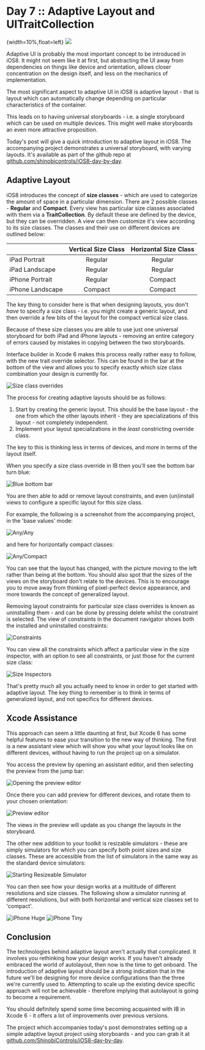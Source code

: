 # Day 7 :: Adaptive Layout and UITraitCollection

{width=10%,float=left}
![](images/07/thumbnail.png)

Adaptive UI is probably the most important concept to be introduced in iOS8. It
might not seem like it at first, but abstracting the UI away from dependencies
on things like device and orientation, allows closer concentration on the design
itself, and less on the mechanics of implementation.

The most significant aspect to adaptive UI in iOS8 is adaptive layout - that is
layout which can automatically change depending on particular characteristics
of the container.

This leads on to having universal storyboards - i.e. a single storyboard which
can be used on multiple devices. This might well make storyboards an even more
attractive proposition.

Today's post will give a quick introduction to adaptive layout in iOS8. The
accompanying project demonstrates a universal storyboard, with varying layouts.
It's available as part of the github repo at
[github.com/shinobicontrols/iOS8-day-by-day](https://github.com/ShinobiControls/iOS8-day-by-day).


## Adaptive Layout

iOS8 introduces the concept of __size classes__ - which are used to categorize
the amount of space in a particular dimension. There are 2 possible classes - 
__Regular__ and __Compact__. Every view has particular size classes associated
with them via a __TraitCollection__. By default these are defined by the device,
but they can be overridden. A view can then customize it's view according to its
size classes. The classes and their use on different devices are outlined below:

|                  | Vertical Size Class | Horizontal Size Class |
|------------------|:-------------------:|:---------------------:|
| iPad Portrait    | Regular             | Regular               |
| iPad Landscape   | Regular             | Regular               |
| iPhone Portrait  | Regular             | Compact               |
| iPhone Landscape | Compact             | Compact               |

The key thing to consider here is that when designing layouts, you don't _have_
to specify a size class - i.e. you might create a generic layout, and then override
a few bits of the layout for the compact vertical size class.

Because of these size classes you are able to use just one universal storyboard
for both iPad and iPhone layouts - removing an entire category of errors caused
by mistakes in copying between the two storyboards.

Interface builder in Xcode 6 makes this process really rather easy to follow, with
the new trait override selector. This can be found in the bar at the bottom of the
view and allows you to specify exactly which size class combination your design
is currently for.

![Size class overrides](images/07/size_class_selector.png)

The process for creating adaptive layouts should be as follows:

1. Start by creating the generic layout. This should be the base layout - the one
from which the other layouts inherit - they are specializations of this layout -
not completely independent.
2. Implement your layout specializations in the _least_ constricting override
class.

The key to this is thinking less in terms of devices, and more in terms of the
layout itself.

When you specify a size class override in IB then you'll see the bottom bar
turn blue:

![Blue bottom bar](images/07/blue_bar.png)

You are then able to add or remove layout constraints, and even (un)install views
to configure a specific layout for this size class.

For example, the following is a screenshot from the accompanying project, in the
'base values' mode:

![Any/Any](images/07/any_any.png)

and here for horizontally compact classes:

![Any/Compact](images/07/any_compact.png)

You can see that the layout has changed, with the picture moving to the left
rather than being at the bottom. You should also spot that the sizes of the views
on the storyboard don't relate to the devices. This is to encourage you to move
away from thinking of pixel-perfect device appearance, and more towards the concept
of generalized layout.

Removing layout constraints for particular size class overrides is known as
uninstalling them - and can be done by pressing delete whilst the constraint is
selected. The view of constraints in the document navigator shows both the
installed and uninstalled constraints:

![Constraints](images/07/constraints.png)

You can view all the constraints which affect a particular view in the size
inspector, with an option to see all constraints, or just those for the current
size class:

![Size Inspectors](images/07/constraint_inspector.png)

That's pretty much all you actually need to know in order to get started with
adaptive layout. The key thing to remember is to think in terms of generalized
layout, and not specifics for different devices.


## Xcode Assistance

This approach can seem a little daunting at first, but Xcode 6 has some helpful
features to ease your transition to the new way of thinking. The first is a new
assistant view which will show you what your layout looks like on different
devices, without having to run the project up on a simulator.

You access the preview by opening an assistant editor, and then selecting the
preview from the jump bar:

![Opening the preview editor](images/07/opening_preview_assistant_editor.png)

Once there you can add preview for different devices, and rotate them to your
chosen orientation:

![Preview editor](images/07/preview_editor.png)

The views in the preview will update as you change the layouts in the storyboard.

The other new addition to your toolkit is resizable simulators - these are simply
simulators for which you can specify both point sizes and size classes. These
are accessible from the list of simulators in the same way as the standard
device simulators:

![Starting Resizeable Simulator](images/07/starting_resizable_simulator.png)

You can then see how your design works at a multitude of different resolutions
and size classes. The following show a simulator running at different resolutions,
but with both horizontal and vertical size classes set to 'compact'.

![iPhone Huge](images/07/iphone_huge.png)
![iPhone Tiny](images/07/iphone_tiny.png)


## Conclusion

The technologies behind adaptive layout aren't actually that complicated. It
involves you rethinking how your design works. If you haven't already embraced
the world of autolayout, then now is the time to get onboard. The introduction of
adaptive layout should be a strong indication that in the future we'll be designing
for more device configurations than the three we're currently used to. Attempting
to scale up the existing device specific approach will not be achievable - therefore
implying that autolayout is going to become a requirement.

You should definitely spend some time becoming acquainted with IB in Xcode 6 - it
offers a lot of improvements over previous versions.

The project which accompanies today's post demonstrates setting up a simple
adaptive layout project using storyboards - and you can grab it at
[github.com/ShinobiControls/iOS8-day-by-day](https://github.com/ShinobiControls/iOS8-day-by-day).
